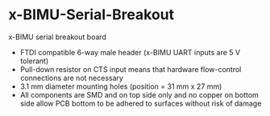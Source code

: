 x-BIMU-Serial-Breakout
======================

x-BIMU serial breakout board

* FTDI compatible 6-way male header (x-BIMU UART inputs are 5 V tolerant)
* Pull-down resistor on CTS input means that hardware flow-control connections are not necessary
* 3.1 mm diameter mounting holes (position = 31 mm x 27 mm)
* All components are SMD and on top side only and no copper on bottom side allow PCB bottom to be adhered to surfaces without risk of damage
